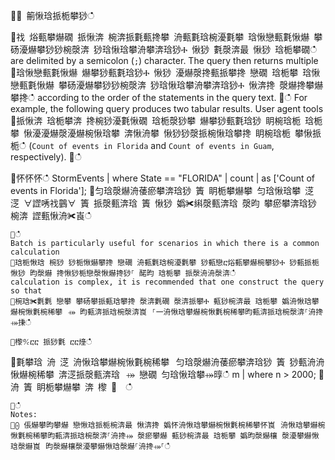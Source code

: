 ਍⌀ 䈀愀琀挀栀攀猀ഀഀ
਍䄀 焀甀攀爀礀 挀愀渀 椀渀挀氀甀搀攀 洀甀氀琀椀瀀氀攀 琀愀戀甀氀愀爀 攀砀瀀爀攀猀猀椀漀渀 猀琀愀琀攀洀攀渀琀猀Ⰰ 愀猀 氀漀渀最 愀猀 琀栀攀礀ഀഀ
are delimited by a semicolon (`;`) character. The query then returns multiple਍琀愀戀甀氀愀爀 爀攀猀甀氀琀猀Ⰰ 愀猀 瀀爀漀搀甀挀攀搀 戀礀 琀栀攀 琀愀戀甀氀愀爀 攀砀瀀爀攀猀猀椀漀渀 猀琀愀琀攀洀攀渀琀猀Ⰰ 愀渀搀 漀爀搀攀爀攀搀ഀഀ
according to the order of the statements in the query text.਍ഀഀ
For example, the following query produces two tabular results. User agent tools਍挀愀渀 琀栀攀渀 搀椀猀瀀氀愀礀 琀栀漀猀攀 爀攀猀甀氀琀猀 眀椀琀栀 琀栀攀 愀瀀瀀爀漀瀀爀椀愀琀攀 渀愀洀攀 愀猀猀漀挀椀愀琀攀搀 眀椀琀栀 攀愀挀栀ഀഀ
(`Count of events in Florida` and `Count of events in Guam`, respectively).਍ഀഀ
<!-- csl -->਍怀怀怀ഀഀ
StormEvents | where State == "FLORIDA" | count | as ['Count of events in Florida'];਍匀琀漀爀洀䔀瘀攀渀琀猀 簀 眀栀攀爀攀 匀琀愀琀攀 㴀㴀 ∀䜀唀䄀䴀∀ 簀 挀漀甀渀琀 簀 愀猀 嬀✀䌀漀甀渀琀 漀昀 攀瘀攀渀琀猀 椀渀 䜀甀愀洀✀崀ഀഀ
```਍ഀഀ
Batch is particularly useful for scenarios in which there is a common calculation਍琀栀愀琀 椀猀 猀栀愀爀攀搀 戀礀 洀甀氀琀椀瀀氀攀 猀甀戀ⴀ焀甀攀爀椀攀猀Ⰰ 猀甀挀栀 愀猀 昀漀爀 搀愀猀栀戀漀愀爀搀猀⸀ 䤀昀 琀栀攀 挀漀洀洀漀渀ഀഀ
calculation is complex, it is recommended that one construct the query so that਍椀琀✀氀氀 戀攀 攀砀攀挀甀琀攀搀 漀渀氀礀 漀渀挀攀Ⰰ 甀猀椀渀最 琀栀攀 嬀洀愀琀攀爀椀愀氀椀稀攀⠀⤀ 昀甀渀挀琀椀漀渀崀⠀⸀⼀洀愀琀攀爀椀愀氀椀稀攀昀甀渀挀琀椀漀渀⸀洀搀⤀㨀ഀഀ
਍㰀℀ⴀⴀ 挀猀氀 ⴀⴀ㸀ഀഀ
```਍氀攀琀 洀 㴀 洀愀琀攀爀椀愀氀椀稀攀⠀匀琀漀爀洀䔀瘀攀渀琀猀 簀 猀甀洀洀愀爀椀稀攀 渀㴀挀漀甀渀琀⠀⤀ 戀礀 匀琀愀琀攀⤀㬀ഀഀ
m | where n > 2000;਍洀 簀 眀栀攀爀攀 渀 㰀 ㄀　ഀഀ
```਍ഀഀ
Notes:਍⨀ 倀爀攀昀攀爀 戀愀琀挀栀椀渀最 愀渀搀 嬀怀洀愀琀攀爀椀愀氀椀稀攀怀崀⠀洀愀琀攀爀椀愀氀椀稀攀昀甀渀挀琀椀漀渀⸀洀搀⤀ 漀瘀攀爀 甀猀椀渀最 琀栀攀 嬀昀漀爀欀 漀瀀攀爀愀琀漀爀崀⠀昀漀爀欀漀瀀攀爀愀琀漀爀⸀洀搀⤀⸀ഀഀ
